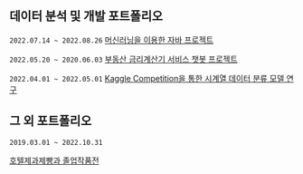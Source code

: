 
## 데이터 분석 및 개발 포트폴리오

`2022.07.14 ~ 2022.08.26`
[머신러닝을 이용한 자바 프로젝트](베르데테르_최종자료.pdf)

`2022.05.20 ~ 2020.06.03`
[부동산 금리계산기 서비스 챗봇 프로젝트](ZIPFLIX프로젝트.pdf)

`2022.04.01 ~ 2022.05.01`
[Kaggle Competition을 통한 시계열 데이터 분류 모델 연구](시계열활용사례.pdf)

## 그 외 포트폴리오

`2019.03.01 ~ 2022.10.31`

[호텔제과제빵과 졸업작품전](졸업작품전.pdf)

